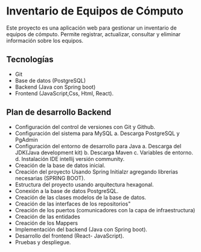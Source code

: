 # Inventario de Equipos de Cómputo 

Este proyecto es una aplicación web para gestionar un inventario de equipos de cómputo.
Permite registrar, actualizar, consultar y eliminar información sobre los equipos.

## Tecnologías 
 - Git
 - Base de datos (PostgreSQL) 
 - Backend (Java con Spring boot)
 - Frontend (JavaScript,Css, Html, React).
 
## Plan de desarrollo Backend
 - Configuración del control de versiones con Git y Github.
 - Configuración del sistema para MySQL
	a. Descarga PostgreSQL y PgAdmin
 - Configuración del entorno de desarrollo para Java
	a. Descarga del JDK(Java development kit)
	b. Descarga Maven
	c. Variables de entorno.
	d. Instalación IDE intellij versión community.
 - Creación de la base de datos inicial.
 - Creación del proyecto Usando Spring Initialzr agregando librerias necesarias (SPRING BOOT).
 - Estructura del proyecto usando arquitectura hexagonal.
 - Conexión a la base de datos PostgreSQL.
 - Creación de las clases modelos de la base de datos.
 - Creación de las interfaces de los repositorios"
 - Creación de los puertos (comunicadores con la capa de infraestructura)
 - Creación de las entidades
 - Creación de los Mappers
 - Implementación del backend (Java con Spring boot).
 - Desarrollo del frontend  (React- JavaScript).
 - Pruebas y despliegue. 